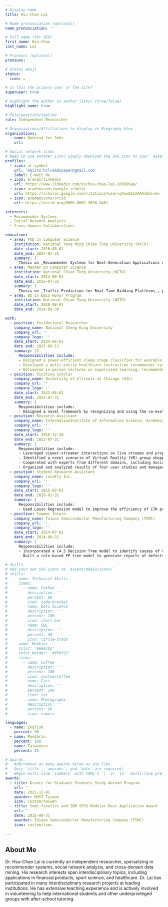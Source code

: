 ```yaml
---
# Display name
title: Hsu-Chao Lai

# Name pronunciation (optional)
name_pronunciation: ''

# Full name (for SEO)
first_name: Hsu-Chao
last_name: Lai

# Pronouns (optional)
pronouns: 

# Status emoji
status:
  icon: ☕️

# Is this the primary user of the site?
superuser: true

# Highlight the author in author lists? (true/false)
highlight_name: true

# Role/position/tagline
role: Independent Researcher

# Organizations/Affiliations to display in Biography blox
organizations:
  - name: Opening for Jobs
    url: 

# Social network links
# Need to use another icon? Simply download the SVG icon to your `assets/media/icons/` folder.
profiles:
  - icon: at-symbol
    url: 'mailto:hclreadspaper@gmail.com'
    label: E-mail Me
  - icon: brands/linkedin
    url: https://www.linkedin.com/in/hsu-chao-lai-16b386aa/
  - icon: academicons/google-scholar
    url: https://scholar.google.com/citations?user=q4ou82sAAAAJ&hl=en
  - icon: academicons/orcid
    url: https://orcid.org/0009-0002-9690-8461

interests:
  - Recommender Systems
  - Social Network Analysis
  - Cross-domain Collaborations

education:
  - area: PhD in Computer Science
    institution: National Yang Ming Chiao Tung University (NYCU)
    date_start: 2016-08-01
    date_end: 2024-07-31
    summary: |
      Thesis on _Recommender Systems for Next-Generation Applications on Social Networks_. Supervised by [Prof Jiun-Long Huang](https://www.cs.nycu.edu.tw/members/detail/jlhuang) and [Prof Hong-Han Shuai](https://basiclab.lab.nycu.edu.tw/). Presented papers at 11 conferences with the contributions being published in 3 journals.
  - area: Master in Computer Science
    institution: National Chiao Tung University (NCTU)
    date_start: 2014-08-01
    date_end: 2016-07-31
    summary: |
      Thesis on _Traffic Prediction for Real-Time Bidding Platforms_, presented at a workshop in IEEE BigData 2016. Supervised by [Prof Jiun-Long Huang](https://www.cs.nycu.edu.tw/members/detail/jlhuang).
  - area: BS in EECS Honor Program
    institution: National Chiao Tung University (NCTU)
    date_start: 2010-08-01
    date_end: 2014-06-30

work:
  - position: Postdoctoral Researcher
    company_name: National Cheng Kung University
    company_url: ''
    company_logo: ''
    date_start: 2024-08-01
    date_end: 2025-09-12
    summary: |2-
      Responsibilities include:
      - Designed a power-efficient sleep stage classifier for wearable devices by bypassing 54.5\% EEG signals to low-powered classifiers with a novel confidence-based switch, which reduces 32.7\%-77.8\% FLOPS with insignificant 1.9\% accuracy drops (IEEE BigData 2024)
      - Developed a multi-entity healthcare instruction recommender system for elders, incorporating unique demands of elders, diversities of individual multidisciplinary doctors, and their consensus-building process, resulting in 5-10\% improvement in NDCG on synthetic data generated by domain experts (UHIMA\&TLCMA 2025)
      - Delivered in-person lectures on supervised learning, recommender systems, and real-time bidding as part of the Data Mining course (2025 Spring), totaling 9 hours
  - position: Visiting Scholar
    company_name: University of Illinois at Chicago (UIC)
    company_url: ''
    company_logo: ''
    date_start: 2022-08-01
    date_end: 2023-07-31
    summary: |
      Responsibilities include:
      - Designed a novel framework by recognizing and using the co-evolution on live stream platforms to recommend next-topics for live streamers, which outperforms conventional video recommenders by 27.1\% in terms of precision and recall (CIKM 2023)
  - position: Research Assistant
    company_name: InformationInstitute of Information Science, Academia Sinica
    company_url: ''
    company_logo: ''
    date_start: 2016-12-28
    date_end: 2022-07-31
    summary: |
      Responsibilities include:
      - Leveraged viewer-streamer interactions on live streams and proposed a tensor co-factorization recommendation system, which reduces nearly 50\% model parameters compared to SOTA methods (CIKM 2020)
      - Identified a novel scenario of Virtual Reality (VR) group shopping and designed an effective recommender system and a query system, respectively (CIKM 2019 and VLDB 2020)
      - Cooperated with experts from different domains, including Sociology (6 teams), Physics and Biology (15 teams from 4 research institutes), and developed machine learning models for social sentiment analysis and drosophila neuron identifications (Physics Reports 2023)
      - Organized and analyzed results of four user studies and managed large-scale crowd-sourcing data annotations in four papers (one published in AAAI 2018, two in CIKM 2019, and one in VLDB 2020)
  - position: Student Research Assistant
    company_name: cacaFly Inc.
    company_url: ''
    company_logo: ''
    date_start: 2015-02-01
    date_end: 2016-01-31
    summary: |
      Responsibilities include:
      - Used Lasso Regression model to improve the efficiency of CTR prediction by 61\% without loss of precision
  - position: Summer Intern
    company_name: Taiwan Semiconductor Manufacturing Company (TSMC)
    company_url: ''
    company_logo: ''
    date_start: 2014-07-01
    date_end: 2014-08-31
    summary: |
      Responsibilities include:
      - Incorporated a C4.5 Decision Tree model to identify causes of memory failure from sensor data with at least 98\% accuracy and 40x speedup
      - Built a rule-based FP tree model to generate reports of defects on wafers from manufacture data without human involving

# Skills
# Add your own SVG icons to `assets/media/icons/`
# skills:
#   - name: Technical Skills
#     items:
#       - name: Python
#         description: ''
#         percent: 80
#         icon: code-bracket
#       - name: Data Science
#         description: ''
#         percent: 100
#         icon: chart-bar
#       - name: SQL
#         description: ''
#         percent: 40
#         icon: circle-stack
#   - name: Hobbies
#     color: '#eeac02'
#     color_border: '#f0bf23'
#     items:
#       - name: Coffee
#         description: ''
#         percent: 100
#         icon: custom/coffee
#       - name: Cats
#         description: ''
#         percent: 100
#         icon: cat
#       - name: Photography
#         description: ''
#         percent: 80
#         icon: camera

languages:
  - name: English
    percent: 90
  - name: Mandarin
    percent: 100
  - name: Taiwanese
    percent: 25

# Awards.
#   Add/remove as many awards below as you like.
#   Only `title`, `awarder`, and `date` are required.
#   Begin multi-line `summary` with YAML's `|` or `|2-` multi-line prefix and indent 2 spaces below.
awards:
  - title: Grants for Graduate Students Study Abroad Program
    url: ''
    date: 2021-12-01
    awarder: MOST Taiwan
    icon: custom/taiwan
  - title: Semi-finalist and IBM SPSS Modeler Best Application Award
    url: ''
    date: 2015-08-31
    awarder: Taiwan Semiconductor Manufacturing Company (TSMC) 
    icon: custom/tsmc
  
---
```


## About Me

Dr. Hsu-Chao Lai is currently an independent researcher, specializing in recommender systems, social network analysis, and cross-domain data mining. His research interests span interdisciplinary topics, including applications in financial products, sport science, and healthcare. Dr. Lai has participated in many interdisciplinary research projects at leading institutions. He has extensive teaching experience and is actively involved in volunteering to help international students and other underprivileged groups with after-school tutoring. 
